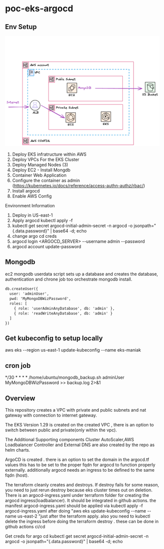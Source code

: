 # poc-eks-argocd

## Env Setup
![diagram](diagram.png)


1. Deploy EKS infratructure within AWS
2. Deploy VPCs For the EKS Cluster
3. Deploy Managed Nodes (3)
4. Deploy EC2 - Install Mongdb
5. Container Web Application 
6. Configure the container as admin (https://kubernetes.io/docs/reference/access-authn-authz/rbac/)
7. Install argocd 
8. Enable AWS Config


Environment Information

1. Deploy in US-east-1 
2. Apply argocd kubectl apply -f 
3. kubectl get secret argocd-initial-admin-secret -n argocd -o jsonpath="{.data.password}" | base64 -d; echo
4. change argo cd creds 
4. argocd login <ARGOCD_SERVER> --username admin --password <PASSWORD>
5. argocd account update-password

## Mongodb
ec2 mongodb userdata script sets up a database and creates the database, authentication and chrone job too orchestrate mongodb install.

```bach
db.createUser({
  user: 'adminUser',
  pwd: 'MyMongoDBWizPassword',
  roles: [
    { role: 'userAdminAnyDatabase', db: 'admin' },
    { role: 'readWriteAnyDatabase', db: 'admin' }
  ]
})
```
## Get kubeconfig to setup locally

aws eks --region us-east-1 update-kubeconfig --name eks-maniak

## cron job
*/30 * * * * /home/ubuntu/mongodb_backup.sh adminUser MyMongoDBWizPassword >> backup.log 2>&1 


## Overview

This repository creates a VPC with private and public subnets and nat gateway with connection to internet gateway.

The EKS Version 1.29 is created on the created VPC , there is an option to switch between public and private(only within the vpc).

The Additional Supporting components Cluster AutoScaler,AWS Loadbalancer Controller and External DNS are also created by the repo as helm charts.

ArgoCD is created . there is an option to set the domain in the argocd.tf values this has to be set to the proper fqdn for argocd to function properly externally. additionally argocd needs an ingress to be defined to the same fqdn (host).

The terraform cleanly creates and destroys. If destroy fails for some reason, you need to just rerun destroy because eks cluster times out on deletion. There is an argocd-ingress.yaml under terraform folder for creating the argocd ingress(loadbalancer). It should be integrated in github actions. the manifest argocd-ingress.yaml should be applied via kubectl apply -f argocd-ingress.yaml after doing "aws eks update-kubeconfig --name --name us-east-2 "just after the terraform apply. also you need to kubectl delete the ingress before doing the terraform destroy . these can be done in github actions ci/cd

Get creds for argo cd kubectl get secret argocd-initial-admin-secret -n argocd -o jsonpath="{.data.password}" | base64 -d; echo